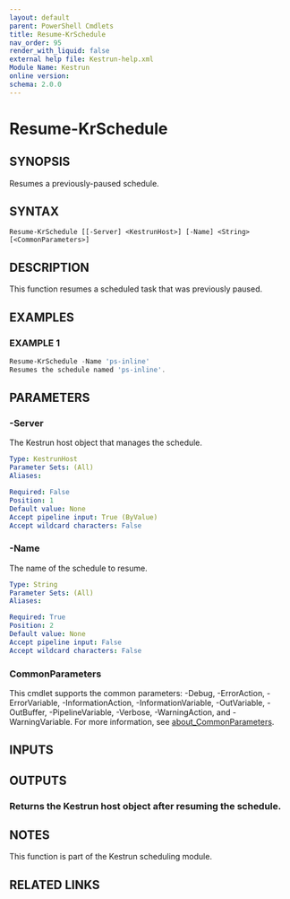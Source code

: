 ```yaml
---
layout: default
parent: PowerShell Cmdlets
title: Resume-KrSchedule
nav_order: 95
render_with_liquid: false
external help file: Kestrun-help.xml
Module Name: Kestrun
online version:
schema: 2.0.0
---
```


# Resume-KrSchedule

## SYNOPSIS
Resumes a previously-paused schedule.

## SYNTAX

```
Resume-KrSchedule [[-Server] <KestrunHost>] [-Name] <String> [<CommonParameters>]
```

## DESCRIPTION
This function resumes a scheduled task that was previously paused.

## EXAMPLES

### EXAMPLE 1
```powershell
Resume-KrSchedule -Name 'ps-inline'
Resumes the schedule named 'ps-inline'.
```

## PARAMETERS

### -Server
The Kestrun host object that manages the schedule.

```yaml
Type: KestrunHost
Parameter Sets: (All)
Aliases:

Required: False
Position: 1
Default value: None
Accept pipeline input: True (ByValue)
Accept wildcard characters: False
```

### -Name
The name of the schedule to resume.

```yaml
Type: String
Parameter Sets: (All)
Aliases:

Required: True
Position: 2
Default value: None
Accept pipeline input: False
Accept wildcard characters: False
```

### CommonParameters
This cmdlet supports the common parameters: -Debug, -ErrorAction, -ErrorVariable, -InformationAction, -InformationVariable, -OutVariable, -OutBuffer, -PipelineVariable, -Verbose, -WarningAction, and -WarningVariable. For more information, see [about_CommonParameters](http://go.microsoft.com/fwlink/?LinkID=113216).

## INPUTS

## OUTPUTS

### Returns the Kestrun host object after resuming the schedule.
## NOTES
This function is part of the Kestrun scheduling module.

## RELATED LINKS
